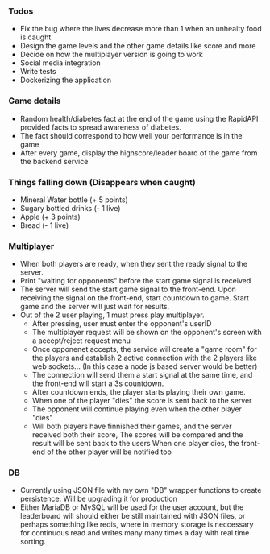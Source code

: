 ### Todos
- Fix the bug where the lives decrease more than 1 when an unhealty food is caught
- Design the game levels and the other game details like score and more
- Decide on how the multiplayer version is going to work
- Social media integration
- Write tests
- Dockerizing the application


### Game details
- Random health/diabetes fact at the end of the game using the RapidAPI provided facts to spread awareness of diabetes.
- The fact should correspond to how well your performance is in the game
- After every game, display the highscore/leader board of the game from the backend service


### Things falling down  (Disappears when caught)
- Mineral Water bottle (+ 5 points)
- Sugary bottled drinks (- 1 live)
- Apple (+ 3 points)
- Bread (- 1 live)


### Multiplayer
- When both players are ready, when they sent the ready signal to the server.
- Print "waiting for opponents" before the start game signal is received
- The server will send the start game signal to the front-end.
	Upon receiving the signal on the front-end, start countdown to game.
	Start game and the server will just wait for results.
- Out of the 2 user playing, 1 must press play multiplayer.
	- After pressing, user must enter the opponent's userID
	- The multiplayer request will be shown on the opponent's screen with a accept/reject request menu
	- Once opponenet accepts, the service will create a "game room" for the players and establish 2
	  active connection with the 2 players like web sockets... (In this case a node js based server would be better)
	- The connection will send them a start signal at the same time, and the front-end will start a 3s countdown.
	- After countdown ends, the player starts playing their own game.
	- When one of the player "dies" the score is sent back to the server
	- The opponent will continue playing even when the other player "dies"
	- Will both players have finnished their games, and the server received both their score,
	  The scores will be compared and the result will be sent back to the users
	  When one player dies, the front-end of the other player will be notified too


### DB
- Currently using JSON file with my own "DB" wrapper functions to create persistence. Will be upgrading it for production
- Either MariaDB or MySQL will be used for the user account, but the leaderboard will should either be still
  maintained with JSON files, or perhaps something like redis, where in memory storage is neccessary for continuous
  read and writes many many times a day with real time sorting.